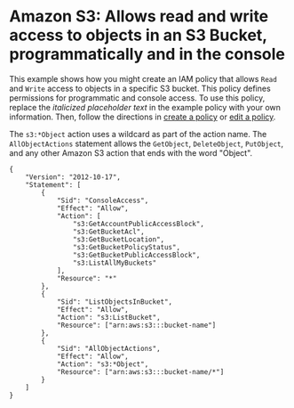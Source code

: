 # Amazon S3: Allows read and write access to objects in an S3 Bucket, programmatically and in the console<a name="reference_policies_examples_s3_rw-bucket-console"></a>

This example shows how you might create an IAM policy that allows `Read` and `Write` access to objects in a specific S3 bucket\. This policy defines permissions for programmatic and console access\. To use this policy, replace the *italicized placeholder text* in the example policy with your own information\. Then, follow the directions in [create a policy](access_policies_create.md) or [edit a policy](access_policies_manage-edit.md)\.

The `s3:*Object` action uses a wildcard as part of the action name\. The `AllObjectActions` statement allows the `GetObject`, `DeleteObject`, `PutObject`, and any other Amazon S3 action that ends with the word "Object"\.

```
{
    "Version": "2012-10-17",
    "Statement": [
        {
            "Sid": "ConsoleAccess",
            "Effect": "Allow",
            "Action": [
                "s3:GetAccountPublicAccessBlock",
                "s3:GetBucketAcl",
                "s3:GetBucketLocation",
                "s3:GetBucketPolicyStatus",
                "s3:GetBucketPublicAccessBlock",
                "s3:ListAllMyBuckets"
            ],
            "Resource": "*"
        },
        {
            "Sid": "ListObjectsInBucket",
            "Effect": "Allow",
            "Action": "s3:ListBucket",
            "Resource": ["arn:aws:s3:::bucket-name"]
        },
        {
            "Sid": "AllObjectActions",
            "Effect": "Allow",
            "Action": "s3:*Object",
            "Resource": ["arn:aws:s3:::bucket-name/*"]
        }
    ]
}
```